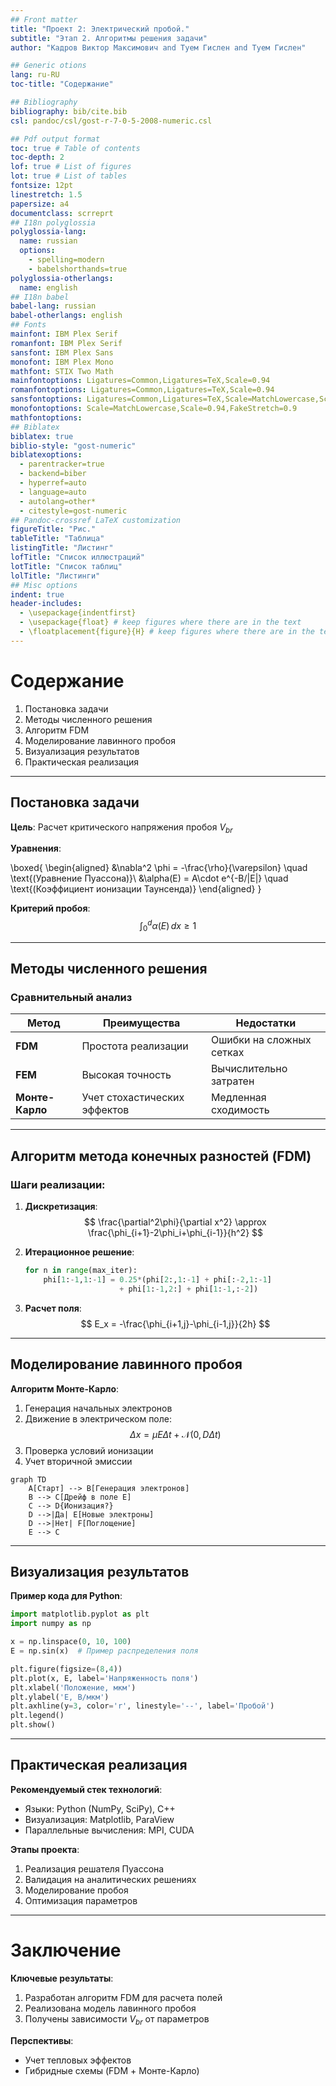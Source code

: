 ```yaml
---
## Front matter
title: "Проект 2: Электрический пробой."
subtitle: "Этап 2. Алгоритмы решения задачи"
author: "Кадров Виктор Максимович and Tуем Гислен and Tуем Гислен"

## Generic otions
lang: ru-RU
toc-title: "Содержание"

## Bibliography
bibliography: bib/cite.bib
csl: pandoc/csl/gost-r-7-0-5-2008-numeric.csl

## Pdf output format
toc: true # Table of contents
toc-depth: 2
lof: true # List of figures
lot: true # List of tables
fontsize: 12pt
linestretch: 1.5
papersize: a4
documentclass: scrreprt
## I18n polyglossia
polyglossia-lang:
  name: russian
  options:
	- spelling=modern
	- babelshorthands=true
polyglossia-otherlangs:
  name: english
## I18n babel
babel-lang: russian
babel-otherlangs: english
## Fonts
mainfont: IBM Plex Serif
romanfont: IBM Plex Serif
sansfont: IBM Plex Sans
monofont: IBM Plex Mono
mathfont: STIX Two Math
mainfontoptions: Ligatures=Common,Ligatures=TeX,Scale=0.94
romanfontoptions: Ligatures=Common,Ligatures=TeX,Scale=0.94
sansfontoptions: Ligatures=Common,Ligatures=TeX,Scale=MatchLowercase,Scale=0.94
monofontoptions: Scale=MatchLowercase,Scale=0.94,FakeStretch=0.9
mathfontoptions:
## Biblatex
biblatex: true
biblio-style: "gost-numeric"
biblatexoptions:
  - parentracker=true
  - backend=biber
  - hyperref=auto
  - language=auto
  - autolang=other*
  - citestyle=gost-numeric
## Pandoc-crossref LaTeX customization
figureTitle: "Рис."
tableTitle: "Таблица"
listingTitle: "Листинг"
lofTitle: "Список иллюстраций"
lotTitle: "Список таблиц"
lolTitle: "Листинги"
## Misc options
indent: true
header-includes:
  - \usepackage{indentfirst}
  - \usepackage{float} # keep figures where there are in the text
  - \floatplacement{figure}{H} # keep figures where there are in the text
---
```





# Содержание

1. Постановка задачи
2. Методы численного решения
3. Алгоритм FDM
4. Моделирование лавинного пробоя
5. Визуализация результатов
6. Практическая реализация

---

## Постановка задачи

**Цель**: Расчет критического напряжения пробоя $V_{br}$

**Уравнения**:

\boxed{
\begin{aligned}
&\nabla^2 \phi = -\frac{\rho}{\varepsilon} \quad \text{(Уравнение Пуассона)}\\
&\alpha(E) = A\cdot e^{-B/|E|} \quad \text{(Коэффициент ионизации Таунсенда)}
\end{aligned}
}

**Критерий пробоя**:
$$ \int_0^d \alpha(E)\, dx \geq 1 $$

---

## Методы численного решения

### Сравнительный анализ

| Метод          | Преимущества               | Недостатки               |
|----------------|----------------------------|--------------------------|
| **FDM**        | Простота реализации        | Ошибки на сложных сетках |
| **FEM**        | Высокая точность           | Вычислительно затратен   |
| **Монте-Карло**| Учет стохастических эффектов| Медленная сходимость     |

---

## Алгоритм метода конечных разностей (FDM)

### Шаги реализации:

1. **Дискретизация**:
   $$ \frac{\partial^2\phi}{\partial x^2} \approx \frac{\phi_{i+1}-2\phi_i+\phi_{i-1}}{h^2} $$

2. **Итерационное решение**:
   ```python
   for n in range(max_iter):
       phi[1:-1,1:-1] = 0.25*(phi[2:,1:-1] + phi[:-2,1:-1] 
                        + phi[1:-1,2:] + phi[1:-1,:-2])
   ```

3. **Расчет поля**:
   $$ E_x = -\frac{\phi_{i+1,j}-\phi_{i-1,j}}{2h} $$

---

## Моделирование лавинного пробоя

**Алгоритм Монте-Карло**:

1. Генерация начальных электронов
2. Движение в электрическом поле:
   $$ \Delta x = \mu E \Delta t + \mathcal{N}(0,D\Delta t) $$
3. Проверка условий ионизации
4. Учет вторичной эмиссии

```mermaid
graph TD
    A[Старт] --> B[Генерация электронов]
    B --> C[Дрейф в поле E]
    C --> D{Ионизация?}
    D -->|Да| E[Новые электроны]
    D -->|Нет| F[Поглощение]
    E --> C
```

---

## Визуализация результатов

**Пример кода для Python**:

```python
import matplotlib.pyplot as plt
import numpy as np

x = np.linspace(0, 10, 100)
E = np.sin(x)  # Пример распределения поля

plt.figure(figsize=(8,4))
plt.plot(x, E, label='Напряженность поля')
plt.xlabel('Положение, мкм')
plt.ylabel('E, В/мкм')
plt.axhline(y=3, color='r', linestyle='--', label='Пробой')
plt.legend()
plt.show()
```

---

## Практическая реализация

**Рекомендуемый стек технологий**:

- Языки: Python (NumPy, SciPy), C++
- Визуализация: Matplotlib, ParaView
- Параллельные вычисления: MPI, CUDA

**Этапы проекта**:

1. Реализация решателя Пуассона
2. Валидация на аналитических решениях
3. Моделирование пробоя
4. Оптимизация параметров

---

# Заключение

**Ключевые результаты**:
1. Разработан алгоритм FDM для расчета полей
2. Реализована модель лавинного пробоя
3. Получены зависимости $V_{br}$ от параметров

**Перспективы**:
- Учет тепловых эффектов
- Гибридные схемы (FDM + Монте-Карло)

 
